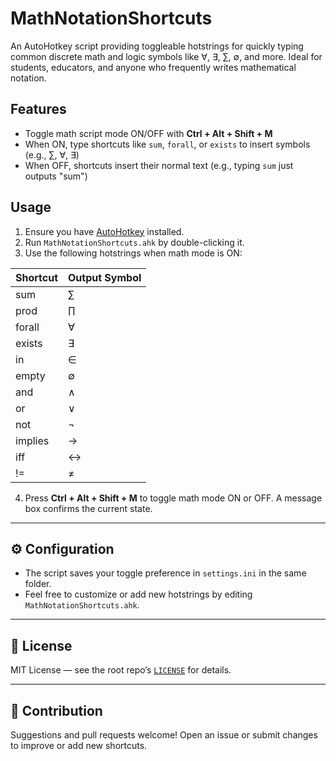 # MathNotationShortcuts

An AutoHotkey script providing toggleable hotstrings for quickly typing common discrete math and logic symbols like ∀, ∃, ∑, ∅, and more. Ideal for students, educators, and anyone who frequently writes mathematical notation.

## Features

- Toggle math script mode ON/OFF with **Ctrl + Alt + Shift + M**
- When ON, type shortcuts like `sum`, `forall`, or `exists` to insert symbols (e.g., ∑, ∀, ∃)
- When OFF, shortcuts insert their normal text (e.g., typing `sum` just outputs "sum")

## Usage

1. Ensure you have [AutoHotkey](https://www.autohotkey.com/) installed.
2. Run `MathNotationShortcuts.ahk` by double-clicking it.
3. Use the following hotstrings when math mode is ON:

| Shortcut | Output Symbol |
| -------- | ------------- |
| sum      | ∑             |
| prod     | ∏             |
| forall   | ∀             |
| exists   | ∃             |
| in       | ∈             |
| empty    | ∅             |
| and      | ∧             |
| or       | ∨             |
| not      | ¬             |
| implies  | →             |
| iff      | ↔             |
| !=       | ≠             |

4. Press **Ctrl + Alt + Shift + M** to toggle math mode ON or OFF. A message box confirms the current state.

---

## ⚙️ Configuration

- The script saves your toggle preference in `settings.ini` in the same folder.
- Feel free to customize or add new hotstrings by editing `MathNotationShortcuts.ahk`.

---

## 📄 License

MIT License — see the root repo’s [`LICENSE`](../LICENSE) for details.

---

## 🤝 Contribution

Suggestions and pull requests welcome! Open an issue or submit changes to improve or add new shortcuts.
